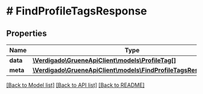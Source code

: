 # # FindProfileTagsResponse

## Properties

Name | Type | Description | Notes
------------ | ------------- | ------------- | -------------
**data** | [**\Verdigado\GrueneApiClient\models\ProfileTag[]**](ProfileTag.md) |  |
**meta** | [**\Verdigado\GrueneApiClient\models\FindProfileTagsResponseMeta**](FindProfileTagsResponseMeta.md) |  |

[[Back to Model list]](../../README.md#models) [[Back to API list]](../../README.md#endpoints) [[Back to README]](../../README.md)
